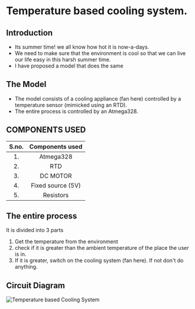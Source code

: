 # Temperature based cooling system.
## Introduction
  * Its summer time! we all know how hot it is now-a-days.
  * We need to make sure that the environment is cool so that we can live our life easy in this harsh summer time.
  * I have proposed a model that does the same
## The Model
  * The model consists of a cooling appliance (fan here) controlled by a temperature sensor (mimicked using an RTD).
  * The entire process is controlled by an Atmega328.
## COMPONENTS USED
|S.no.|Components used|
|:--:|:--:|
|1.|Atmega328|
|2.|RTD|
|3.|DC MOTOR|
|4.|Fixed source (5V)|
|5.|Resistors|

## The entire process
It is divided into 3 parts
  1. Get the temperature from the environment
  2. check if it is greater than the ambient temperature of the place the user is in.
  3. If it is greater, switch on the cooling system (fan here). If not don't do anything.

## Circuit Diagram
![Temperature based Cooling System](https://user-images.githubusercontent.com/60928280/164615895-86ad5dda-88eb-411b-923b-96a57982699f.png)

